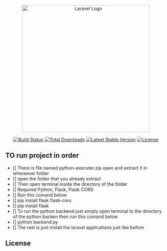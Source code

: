 <p align="center"><a href="https://laravel.com" target="_blank"><img src="https://raw.githubusercontent.com/laravel/art/master/logo-lockup/5%20SVG/2%20CMYK/1%20Full%20Color/laravel-logolockup-cmyk-red.svg" width="400" alt="Laravel Logo"></a></p>

<p align="center">
<a href="https://github.com/laravel/framework/actions"><img src="https://github.com/laravel/framework/workflows/tests/badge.svg" alt="Build Status"></a>
<a href="https://packagist.org/packages/laravel/framework"><img src="https://img.shields.io/packagist/dt/laravel/framework" alt="Total Downloads"></a>
<a href="https://packagist.org/packages/laravel/framework"><img src="https://img.shields.io/packagist/v/laravel/framework" alt="Latest Stable Version"></a>
<a href="https://packagist.org/packages/laravel/framework"><img src="https://img.shields.io/packagist/l/laravel/framework" alt="License"></a>
</p>

## TO run project in order 
-   [] There is file named python-executer.zip open and extract it in whereever folder
-   [] open the folder that you already extract
-   [] Then open terminal inside the directory of the folder
-   [] Required Python, Flask, Flask CORS
-   [] Run this comand below
-   [] pip install flask flask-cors
-   [] pip install flask
-   [] To run the python backend just simply open terminal to the directory of the python backen then run this comand below
-   [] python backend.py
-   [] The rest is just install the laravel applications just like before

## License 
